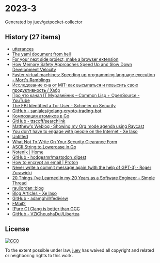 # 2023-3

Generated by [juev/getpocket-collector](https://github.com/juev/getpocket-collector)

## History (27 items)

- [utterances](https://utteranc.es)
- [The yaml document from hell](https://ruudvanasseldonk.com/2023/01/11/the-yaml-document-from-hell)
- [For your next side project, make a browser extension](https://www.geoffreylitt.com/2023/01/08/for-your-next-side-project-make-a-browser-extension.html)
- [How Memory Safety Approaches Speed Up and Slow Down Development Velocity](https://verdagon.dev/blog/when-to-use-memory-safe-part-2)
- [Faster virtual machines: Speeding up programming language execution - Mort's Ramblings](https://mort.coffee/home/fast-interpreters/)
- [Исследование сна от MIT: как высыпаться и повысить свою продуктивность / Хабр](https://habr.com/ru/companies/first/articles/710772/)
- [Про что канал IT Муравейник – Common Lisp + OpenSource - YouTube](https://www.youtube.com/watch?v=kBR1XvsK9LM)
- [The FBI Identified a Tor User - Schneier on Security](https://www.schneier.com/blog/archives/2023/01/the-fbi-identified-a-tor-user.html)
- [GitHub - saniales/golang-crypto-trading-bot](https://github.com/saniales/golang-crypto-trading-bot)
- [Композиция атомиков в Go](https://antonz.ru/atomics-composition/)
- [GitHub - ttscoff/searchlink](https://github.com/ttscoff/searchlink)
- [Matthew's Weblog · Showing my Org mode agenda using Raycast](https://mken.weblog.lol/2023/01/showing-my-org-mode-agenda-using-raycast)
- [You don't have to engage with people on the Internet - Xe Iaso](https://xeiaso.net/blog/lesson-online-feedback/)
- [Untitled](https://www.troyhunt.com/pwned-or-bot/)
- [What Not To Write On Your Security Clearance Form](https://milk.com/wall-o-shame/security_clearance.html)
- [ASCII String to Lowercase in Go](https://www.openmymind.net/ASCII_String_To_Lowercase_in_Go/)
- [Notenik | Home](https://notenik.app/index.html)
- [GitHub - hodgesmr/mastodon_digest](https://github.com/hodgesmr/mastodon_digest)
- [How to encrypt an email | Proton](https://proton.me/blog/how-to-encrypt-email)
- [Never write a commit message again (with the help of GPT-3) · Roger Zurawicki](https://zura.wiki/post/never-write-a-commit-message-again-with-the-help-of-gpt-3/)
- [20 Things I've Learned in my 20 Years as a Software Engineer - Simple Thread](https://www.simplethread.com/20-things-ive-learned-in-my-20-years-as-a-software-engineer/)
- [rauljordan::blog](https://rauljordan.com/rust-concepts-i-wish-i-learned-earlier/)
- [Blog Articles - Xe Iaso](https://xeiaso.net/blog/)
- [GitHub - adamghill/fediview](https://github.com/adamghill/fediview)
- [FMail2](https://fmail-app.fr)
- [[Pure C] Clang is better than GCC](https://yurichev.org/clang/)
- [GitHub - VZiChoushaDui/Libertea](https://github.com/VZiChoushaDui/Libertea)

## License

[![CC0](https://mirrors.creativecommons.org/presskit/buttons/88x31/svg/cc-zero.svg)](https://creativecommons.org/publicdomain/zero/1.0/)

To the extent possible under law, [juev](https://github.com/juev) has waived all copyright and related or neighboring rights to this work.
